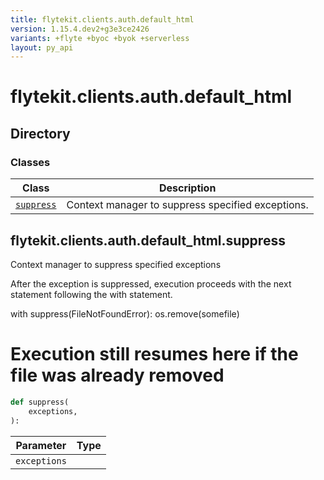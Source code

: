```yaml
---
title: flytekit.clients.auth.default_html
version: 1.15.4.dev2+g3e3ce2426
variants: +flyte +byoc +byok +serverless
layout: py_api
---
```


# flytekit.clients.auth.default_html

## Directory

### Classes

| Class | Description |
|-|-|
| [`suppress`](.././flytekit.clients.auth.default_html#flytekitclientsauthdefault_htmlsuppress) | Context manager to suppress specified exceptions. |

## flytekit.clients.auth.default_html.suppress

Context manager to suppress specified exceptions

After the exception is suppressed, execution proceeds with the next
statement following the with statement.

with suppress(FileNotFoundError):
os.remove(somefile)
# Execution still resumes here if the file was already removed


```python
def suppress(
    exceptions,
):
```
| Parameter | Type |
|-|-|
| `exceptions` |  |

